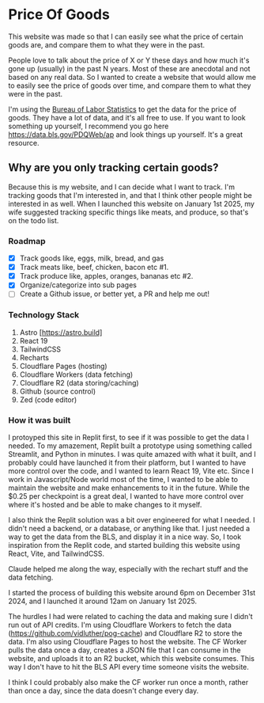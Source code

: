 # Price Of Goods

This website was made so that I can easily see what the price of certain goods are, and compare them to what they were in the past.

People love to talk about the price of X or Y these days and how much it's gone up (usually) in the past N years. Most of these are anecdotal and not based on any real data.
So I wanted to create a website that would allow me to easily see the price of goods over time, and compare them to what they were in the past.

I'm using the [Bureau of Labor Statistics](https://www.bls.gov/) to get the data for the price of goods. They have a lot of data, and it's all free to use.
If you want to look something up yourself, I recommend you go here https://data.bls.gov/PDQWeb/ap and look things up yourself. It's a great resource.

## Why are you only tracking certain goods?

Because this is my website, and I can decide what I want to track. I'm tracking goods that I'm interested in, and that I think other people might be interested in as well.
When I launched this website on January 1st 2025, my wife suggested tracking specific things like meats, and produce, so that's on the todo list.

### Roadmap

- [x] Track goods like, eggs, milk, bread, and gas
- [x] Track meats like, beef, chicken, bacon etc #1.
- [x] Track produce like, apples, oranges, bananas etc #2.
- [x] Organize/categorize into sub pages
- [ ] Create a Github issue, or better yet, a PR and help me out!

### Technology Stack

1. Astro [https://astro.build]
2. React 19
3. TailwindCSS
4. Recharts
5. Cloudflare Pages (hosting)
6. Cloudflare Workers (data fetching)
7. Cloudflare R2 (data storing/caching)
6. Github (source control)
7. Zed (code editor)

### How it was built

I protoyped this site in Replit first, to see if it was possible to get the data I needed. To my amazement, Replit built a prototype using something called Streamlit, and Python in minutes.
I was quite amazed with what it built, and I probably could have launched it from their platform, but I wanted to have more control over the code, and I wanted to learn React 19, Vite etc.
Since I work in Javascript/Node world most of the time, I wanted to be able to maintain the website and make enhancements to it in the future. While the $0.25 per checkpoint is a great deal,
I wanted to have more control over where it's hosted and be able to make changes to it myself.

I also think the Replit solution was a bit over engineered for what I needed. I didn't need a backend, or a database, or anything like that. I just needed a way to get the data from the BLS, and display it in a nice way.
So, I took inspiration from the Replit code, and started building this website using React, Vite, and TailwindCSS.

Claude helped me along the way, especially with the rechart stuff and the data fetching.

I started the process of building this website around 6pm on December 31st 2024, and I launched it around 12am on January 1st 2025.

The hurdles I had were related to caching the data and making sure I didn't run out of API credits.
I'm using Cloudflare Workers to fetch the data (https://github.com/vidluther/pog-cache) and Cloudflare R2 to store the data. I'm also using Cloudflare Pages to host the website.
The CF Worker pulls the data once a day, creates a JSON file that I can consume in the website, and uploads it to an R2 bucket, which this website consumes. This way I don't have to hit the BLS API every time someone visits the website.

I think I could probably also make the CF worker run once a month, rather than once a day, since the data doesn't change every day.
